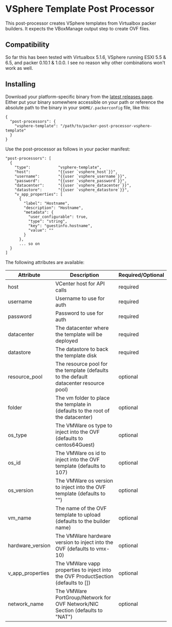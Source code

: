 VSphere Template Post Processor
===============================

This post-processor creates VSphere templates from Virtualbox packer builders. It expects the VBoxManage
output step to create OVF files.

Compatibility
-------------

So far this has been tested with Virtualbox 5.1.6, VSphere running ESXI 5.5 & 6.5, and packer 0.10.1 & 1.0.0. I see no
reason why other combinations won't work as well.

Installing
----------

Download your platform-specific binary from the [latest releases page](https://github.com/andrewstucki/packer-post-processor-vsphere-template/releases/latest). Either
put your binary somewhere accessible on your path or reference the absolute path to the binary in
your `$HOME/.packerconfig` file, like this:
```
{
  "post-processors": {
    "vsphere-template": "/path/to/packer-post-processor-vsphere-template"
  }
}
```

Use the post-processor as follows in your packer manifest:
```
"post-processors": [
  {
    "type":            "vsphere-template",
    "host":            "{{user `vsphere_host`}}",
    "username":        "{{user `vsphere_username`}}",
    "password":        "{{user `vsphere_password`}}",
    "datacenter":      "{{user `vsphere_datacenter`}}",
    "datastore":       "{{user `vsphere_datastore`}}",
    "v_app_properties": [
      {
        "label": "Hostname",
        "description": "Hostname",
        "metadata": {
          "user_configurable": true,
          "type": "string",
          "key": "guestinfo.hostname",
          "value": ""
        }
      },
      ... so on
  }
]
```

The following attributes are available:

| Attribute        | Description                                                                            | Required/Optional |
| ---------------- | -------------------------------------------------------------------------------------- | ----------------- |
| host             | VCenter host for API calls                                                             | required          |
| username         | Username to use for auth                                                               | required          |
| password         | Password to use for auth                                                               | required          |
| datacenter       | The datacenter where the template will be deployed                                     | required          |
| datastore        | The datastore to back the template disk                                                | required          |
| resource_pool    | The resource pool for the template (defaults to the default datacenter resource pool)  | optional          |
| folder           | The vm folder to place the template in (defaults to the root of the datacenter)        | optional          |
| os_type          | The VMWare os type to inject into the OVF (defaults to centos64Guest)                  | optional          |
| os_id            | The VMWare os id to inject into the OVF template (defaults to 107)                     | optional          |
| os_version       | The VMWare os version to inject into the OVF template (defaults to "")                 | optional          |
| vm_name          | The name of the OVF template to upload (defaults to the builder name)                  | optional          |
| hardware_version | The VMWare hardware version to inject into the OVF (defaults to vmx-10)                | optional          |
| v_app_properties | The VMWare vapp properties to inject into the OVF ProductSection (defaults to [])      | optional          |
| network_name     | The VMWare PortGroup/Network for OVF Network/NIC Section (defaults to "NAT")           | optional  
